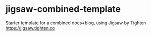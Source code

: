 # jigsaw-combined-template
Starter template for a combined docs+blog, using Jigsaw by Tighten https://jigsaw.tighten.co
